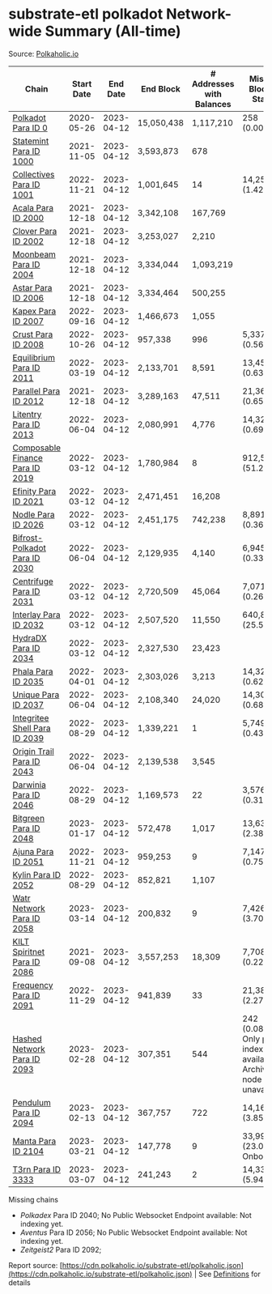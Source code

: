 # substrate-etl polkadot Network-wide Summary (All-time)

Source: [Polkaholic.io](https://polkaholic.io)


| Chain            | Start Date | End Date | End Block | # Addresses with Balances | Missing Blocks / Status |
| ---------------- | ---------- | ---------| --------- | ------------------------- | ----------------------- |
| [Polkadot Para ID 0](/polkadot/0-polkadot) | 2020-05-26 | 2023-04-12 | 15,050,438 |  1,117,210 | 258 (0.00%)  |
| [Statemint Para ID 1000](/polkadot/1000-statemint) | 2021-11-05 | 2023-04-12 | 3,593,873 |  678 |    |
| [Collectives Para ID 1001](/polkadot/1001-collectives) | 2022-11-21 | 2023-04-12 | 1,001,645 |  14 | 14,253 (1.42%)  |
| [Acala Para ID 2000](/polkadot/2000-acala) | 2021-12-18 | 2023-04-12 | 3,342,108 |  167,769 |    |
| [Clover Para ID 2002](/polkadot/2002-clover) | 2021-12-18 | 2023-04-12 | 3,253,027 |  2,210 |    |
| [Moonbeam Para ID 2004](/polkadot/2004-moonbeam) | 2021-12-18 | 2023-04-12 | 3,334,044 |  1,093,219 |    |
| [Astar Para ID 2006](/polkadot/2006-astar) | 2021-12-18 | 2023-04-12 | 3,334,464 |  500,255 |    |
| [Kapex Para ID 2007](/polkadot/2007-kapex) | 2022-09-16 | 2023-04-12 | 1,466,673 |  1,055 |    |
| [Crust Para ID 2008](/polkadot/2008-crust) | 2022-10-26 | 2023-04-12 | 957,338 |  996 | 5,337 (0.56%)  |
| [Equilibrium Para ID 2011](/polkadot/2011-equilibrium) | 2022-03-19 | 2023-04-12 | 2,133,701 |  8,591 | 13,459 (0.63%)  |
| [Parallel Para ID 2012](/polkadot/2012-parallel) | 2021-12-18 | 2023-04-12 | 3,289,163 |  47,511 | 21,367 (0.65%)  |
| [Litentry Para ID 2013](/polkadot/2013-litentry) | 2022-06-04 | 2023-04-12 | 2,080,991 |  4,776 | 14,322 (0.69%)  |
| [Composable Finance Para ID 2019](/polkadot/2019-composable) | 2022-03-12 | 2023-04-12 | 1,780,984 |  8 | 912,578 (51.24%)  |
| [Efinity Para ID 2021](/polkadot/2021-efinity) | 2022-03-12 | 2023-04-12 | 2,471,451 |  16,208 |    |
| [Nodle Para ID 2026](/polkadot/2026-nodle) | 2022-03-12 | 2023-04-12 | 2,451,175 |  742,238 | 8,891 (0.36%)  |
| [Bifrost-Polkadot Para ID 2030](/polkadot/2030-bifrost-dot) | 2022-06-04 | 2023-04-12 | 2,129,935 |  4,140 | 6,945 (0.33%)  |
| [Centrifuge Para ID 2031](/polkadot/2031-centrifuge) | 2022-03-12 | 2023-04-12 | 2,720,509 |  45,064 | 7,071 (0.26%)  |
| [Interlay Para ID 2032](/polkadot/2032-interlay) | 2022-03-12 | 2023-04-12 | 2,507,520 |  11,550 | 640,874 (25.56%)  |
| [HydraDX Para ID 2034](/polkadot/2034-hydradx) | 2022-03-12 | 2023-04-12 | 2,327,530 |  23,423 |    |
| [Phala Para ID 2035](/polkadot/2035-phala) | 2022-04-01 | 2023-04-12 | 2,303,026 |  3,213 | 14,326 (0.62%)  |
| [Unique Para ID 2037](/polkadot/2037-unique) | 2022-06-04 | 2023-04-12 | 2,108,340 |  24,020 | 14,301 (0.68%)  |
| [Integritee Shell Para ID 2039](/polkadot/2039-integritee-shell) | 2022-08-29 | 2023-04-12 | 1,339,221 |  1 | 5,749 (0.43%)  |
| [Origin Trail Para ID 2043](/polkadot/2043-origintrail) | 2022-06-04 | 2023-04-12 | 2,139,538 |  3,545 |    |
| [Darwinia Para ID 2046](/polkadot/2046-darwinia) | 2022-08-29 | 2023-04-12 | 1,169,573 |  22 | 3,576 (0.31%)  |
| [Bitgreen Para ID 2048](/polkadot/2048-bitgreen) | 2023-01-17 | 2023-04-12 | 572,478 |  1,017 | 13,638 (2.38%)  |
| [Ajuna Para ID 2051](/polkadot/2051-ajuna) | 2022-11-21 | 2023-04-12 | 959,253 |  9 | 7,147 (0.75%)  |
| [Kylin Para ID 2052](/polkadot/2052-kylin) | 2022-08-29 | 2023-04-12 | 852,821 |  1,107 |    |
| [Watr Network Para ID 2058](/polkadot/2058-watr) | 2023-03-14 | 2023-04-12 | 200,832 |  9 | 7,426 (3.70%)  |
| [KILT Spiritnet Para ID 2086](/polkadot/2086-kilt) | 2021-09-08 | 2023-04-12 | 3,557,253 |  18,309 | 7,708 (0.22%)  |
| [Frequency Para ID 2091](/polkadot/2091-frequency) | 2022-11-29 | 2023-04-12 | 941,839 |  33 | 21,384 (2.27%)  |
| [Hashed Network Para ID 2093](/polkadot/2093-hashed) | 2023-02-28 | 2023-04-12 | 307,351 |  544 | 242 (0.08%) Only partial index available: Archive node unavailable |
| [Pendulum Para ID 2094](/polkadot/2094-pendulum) | 2023-02-13 | 2023-04-12 | 367,757 |  722 | 14,163 (3.85%)  |
| [Manta Para ID 2104](/polkadot/2104-manta) | 2023-03-21 | 2023-04-12 | 147,778 |  9 | 33,996 (23.00%) Onboarding |
| [T3rn Para ID 3333](/polkadot/3333-t3rn) | 2023-03-07 | 2023-04-12 | 241,243 |  2 | 14,331 (5.94%)  |

Missing chains


* *Polkadex* Para ID 2040; No Public Websocket Endpoint available: Not indexing yet.
* *Aventus* Para ID 2056; No Public Websocket Endpoint available: Not indexing yet.
* *Zeitgeist2* Para ID 2092; 

Report source: [https://cdn.polkaholic.io/substrate-etl/polkaholic.json](https://cdn.polkaholic.io/substrate-etl/polkaholic.json) | See [Definitions](/DEFINITIONS.md) for details

